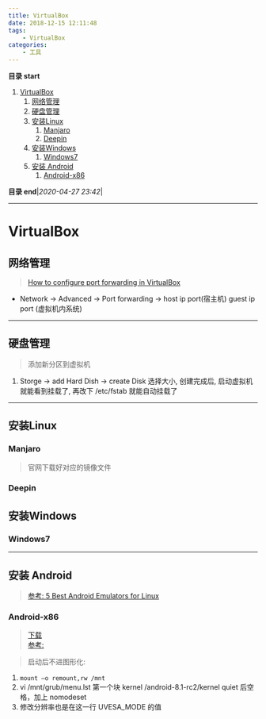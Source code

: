 ```yaml
---
title: VirtualBox
date: 2018-12-15 12:11:48
tags: 
    - VirtualBox
categories: 
    - 工具
---
```


**目录 start**

1. [VirtualBox](#virtualbox)
    1. [网络管理](#网络管理)
    1. [硬盘管理](#硬盘管理)
    1. [安装Linux](#安装linux)
        1. [Manjaro](#manjaro)
        1. [Deepin](#deepin)
    1. [安装Windows](#安装windows)
        1. [Windows7](#windows7)
    1. [安装 Android](#安装-android)
        1. [Android-x86](#android-x86)

**目录 end**|_2020-04-27 23:42_|
****************************************
# VirtualBox

## 网络管理
> [How to configure port forwarding in VirtualBox](https://www.simplified.guide/virtualbox/port-forwarding)

- Network -> Advanced -> Port forwarding -> host ip port(宿主机) guest ip port (虚拟机内系统)

************************

## 硬盘管理

> 添加新分区到虚拟机
1. Storge -> add Hard Dish ->  create Disk 选择大小, 创建完成后, 启动虚拟机就能看到挂载了, 再改下 /etc/fstab 就能自动挂载了

************************

## 安装Linux

### Manjaro
> 官网下载好对应的镜像文件

### Deepin

## 安装Windows

### Windows7

************************

## 安装 Android
> [参考: 5 Best Android Emulators for Linux](https://beebom.com/android-emulators-linux/)  

### Android-x86
> [下载](https://www.fosshub.com/Android-x86.html)  
> [参考: ](https://www.cnblogs.com/wynn0123/p/6288344.html)  

> 启动后不进图形化:
1. `mount –o remount,rw /mnt`
1. vi /mnt/grub/menu.lst  第一个块 kernel /android-8.1-rc2/kernel quiet 后空格，加上 nomodeset
1. 修改分辨率也是在这一行 UVESA_MODE 的值
